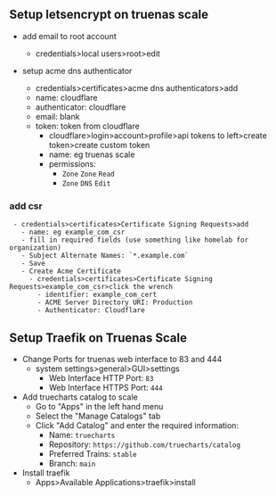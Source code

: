 ## Setup letsencrypt on truenas scale
  - add email to root account
    - credentials>local users>root>edit
    
  - setup acme dns authenticator
    - credentials>certificates>acme dns authenticators>add
    - name: cloudflare
    - authenticator: cloudflare
    - email: blank
    - token: token from cloudflare
      - cloudflare>login>account>profile>api tokens to left>create token>create custom token
      - name: eg truenas scale
      - permissions: 
        - `Zone` `Zone` `Read`
        - `Zone` `DNS` `Edit`
        
   ### add csr
   
     - credentials>certificates>Certificate Signing Requests>add
       - name: eg example_com_csr
       - fill in required fields (use something like homelab for organization)
       - Subject Alternate Names: `*.example.com`
       - Save
       - Create Acme Certificate
         - credentials>certificates>Certificate Signing Requests>example_com_csr>click the wrench
           - identifier: example_com_cert
           - ACME Server Directory URI: Production
           - Authenticator: Cloudflare
           
           
## Setup Traefik on Truenas Scale

  - Change Ports for truenas web interface to 83 and 444
    - system settings>general>GUI>settings
      - Web Interface HTTP Port: `83`
      - Web Interface HTTPS Port: `444`
  - Add truecharts catalog to scale
    - Go to "Apps" in the left hand menu
    - Select the "Manage Catalogs" tab
    - Click "Add Catalog" and enter the required information:
      - Name: `truecharts`
      - Repository: `https://github.com/truecharts/catalog`
      - Preferred Trains: `stable`
      - Branch: `main`
  - Install traefik
    - Apps>Available Applications>traefik>install
    
